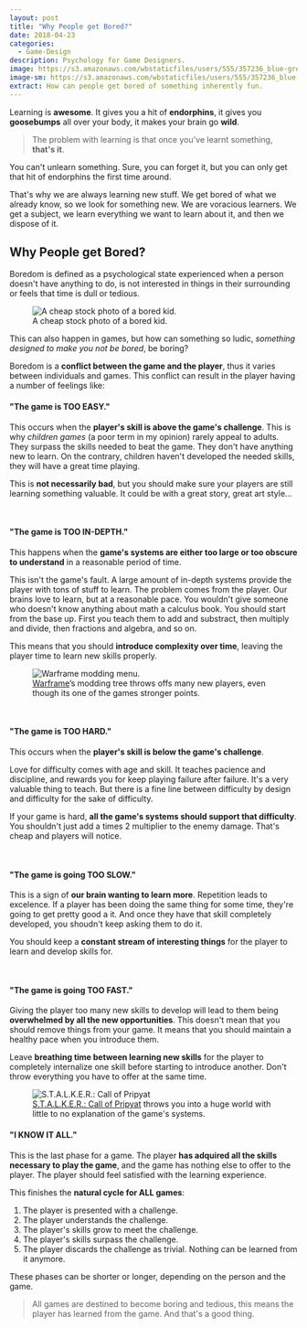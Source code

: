 ```yaml
---
layout: post
title: "Why People get Bored?"
date: 2018-04-23
categories:
  - Game-Design
description: Psychology for Game Designers.
image: https://s3.amazonaws.com/wbstaticfiles/users/555/357236_blue-grey-city-sky.jpg
image-sm: https://s3.amazonaws.com/wbstaticfiles/users/555/357236_blue-grey-city-sky.jpg
extract: How can people get bored of something inherently fun.
---
```


Learning is **awesome**. It gives you a hit of **endorphins**, it gives you **goosebumps** all over your body, it makes your brain go **wild**.

> The problem with learning is that once you've learnt something, **that's it**.

You can't unlearn something. Sure, you can forget it, but you can only get that hit of endorphins the first time around.

That's why we are always learning new stuff. We get bored of what we already know, so we look for something new. We are voracious learners. We get a subject, we learn everything we want to learn about it, and then we dispose of it.

## Why People get Bored?

Boredom is defined as a psychological state experienced when a person doesn't have anything to do, is not interested in things in their surrounding or feels that time is dull or tedious.

<figure>
  <img src="https://wp.production.patheos.com/blogs/betweentheshadows/files/2014/11/boring.jpg" alt="A cheap stock photo of a bored kid."/>
  <figcaption>A cheap stock photo of a bored kid.</figcaption>
</figure>

This can also happen in games, but how can something so ludic, *something designed to make you not be bored*, be boring?

Boredom is a **conflict between the game and the player**, thus it varies between individuals and games. This conflict can result in the player having a number of feelings like:

#### "The game is TOO EASY."

This occurs when the **player's skill is above the game's challenge**.
This is why *children games* (a poor term in my opinion) rarely appeal to adults. They surpass the skills needed to beat the game. They don't have anything new to learn. On the contrary, children haven't developed the needed skills, they will have a great time playing.

This is **not necessarily bad**, but you should make sure your players are still learning something valuable. It could be with a great story, great art style...

<br>

#### "The game is TOO IN-DEPTH."

This happens when the **game's systems are either too large or too obscure to understand** in a reasonable period of time.

This isn't the game's fault. A large amount of in-depth systems provide the player with tons of stuff to learn. The problem comes from the player. Our brains love to learn, but at a reasonable pace.
You wouldn't give someone who doesn't know anything about math a calculus book. You should start from the base up. First you teach them to add and substract, then multiply and divide, then fractions and algebra, and so on.

This means that you should **introduce complexity over time**, leaving the player time to learn new skills properly.

<figure>
  <img src="https://www.mobygames.com/images/shots/l/762577-warframe-windows-screenshot-the-modding-menu-you-can-transmute.png" alt="Warframe modding menu."/>
  <figcaption><a href="https://www.warframe.com" target="_blank">Warframe</a>’s modding tree throws offs many new players, even though its one of the games stronger points.</figcaption>
</figure>

<br>

#### "The game is TOO HARD."

This occurs when the **player's skill is below the game's challenge**.

Love for difficulty comes with age and skill. It teaches pacience and discipline, and rewards you for keep playing failure after failure. It's a very valuable thing to teach. But there is a fine line between difficulty by design and difficulty for the sake of difficulty.

If your game is hard, **all the game's systems should support that difficulty**. You shouldn't just add a times 2 multiplier to the enemy damage. That's cheap and players will notice.

<br>

#### "The game is going TOO SLOW."

This is a sign of **our brain wanting to learn more**.
Repetition leads to excelence. If a player has been doing the same thing for some time, they're going to get pretty good a it. And once they have that skill completely developed, you shoudn't keep asking them to do it.

You should keep a **constant stream of interesting things** for the player to learn and develop skills for.

<br>

#### "The game is going TOO FAST."

Giving the player too many new skills to develop will lead to them being **overwhelmed by all the new opportunities**.
This doesn't mean that you should remove things from your game. It means that you should maintain a healthy pace when you introduce them.

Leave **breathing time between learning new skills** for the player to completely internalize one skill before starting to introduce another. Don't throw everything you have to offer at the same time.

<figure>
  <img src="https://i.ytimg.com/vi/U8cB8B_jCX8/maxresdefault.jpg" alt="S.T.A.L.K.E.R.: Call of Pripyat"/>
  <figcaption><a href="https://store.steampowered.com/app/41700/STALKER_Call_of_Pripyat/" target="_blank">S.T.A.L.K.E.R.: Call of Pripyat</a> throws you into a huge world with little to no explanation of the game's systems.</figcaption>
</figure>

#### "I KNOW IT ALL."

This is the last phase for a game. The player **has adquired all the skills necessary to play the game**, and the game has nothing else to offer to the player. The player should feel satisfied with the learning experience.

This finishes the **natural cycle for ALL games**:

1. The player is presented with a challenge.
2. The player understands the challenge.
3. The player's skills grow to meet the challenge.
4. The player's skills surpass the challenge.
5. The player discards the challenge as trivial. Nothing can be learned from it anymore.

These phases can be shorter or longer, depending on the person and the game.

> All games are destined to become boring and tedious, this means the player has learned from the game. And that's a good thing.
